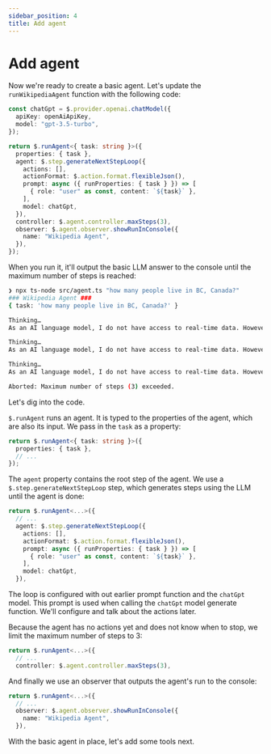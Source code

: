 ```yaml
---
sidebar_position: 4
title: Add agent
---
```


# Add agent

Now we're ready to create a basic agent. Let's update the `runWikipediaAgent` function with the following code:

```typescript
const chatGpt = $.provider.openai.chatModel({
  apiKey: openAiApiKey,
  model: "gpt-3.5-turbo",
});

return $.runAgent<{ task: string }>({
  properties: { task },
  agent: $.step.generateNextStepLoop({
    actions: [],
    actionFormat: $.action.format.flexibleJson(),
    prompt: async ({ runProperties: { task } }) => [
      { role: "user" as const, content: `${task}` },
    ],
    model: chatGpt,
  }),
  controller: $.agent.controller.maxSteps(3),
  observer: $.agent.observer.showRunInConsole({
    name: "Wikipedia Agent",
  }),
});
```

When you run it, it'll output the basic LLM answer to the console until the maximum number of steps is reached:

```bash
❯ npx ts-node src/agent.ts "how many people live in BC, Canada?"
### Wikipedia Agent ###
{ task: 'how many people live in BC, Canada?' }

Thinking…
As an AI language model, I do not have access to real-time data. However, according to the latest census conducted in 2016, the population of British Columbia, Canada was approximately 4.6 million.

Thinking…
As an AI language model, I do not have access to real-time data. However, according to the latest census conducted in 2016, the population of British Columbia, Canada was approximately 4.6 million.

Thinking…
As an AI language model, I do not have access to real-time data. However, according to the latest census conducted in 2016, the population of British Columbia, Canada was approximately 4.6 million.

Aborted: Maximum number of steps (3) exceeded.
```

Let's dig into the code.

`$.runAgent` runs an agent.
It is typed to the properties of the agent, which are also its input.
We pass in the `task` as a property:

```typescript
return $.runAgent<{ task: string }>({
  properties: { task },
  // ...
});
```

The `agent` property contains the root step of the agent.
We use a `$.step.generateNextStepLoop` step, which generates steps using the LLM until the agent is done:

```typescript
return $.runAgent<...>({
  // ...
  agent: $.step.generateNextStepLoop({
    actions: [],
    actionFormat: $.action.format.flexibleJson(),
    prompt: async ({ runProperties: { task } }) => [
      { role: "user" as const, content: `${task}` },
    ],
    model: chatGpt,
  }),
```

The loop is configured with out earlier prompt function and the `chatGpt` model.
This prompt is used when calling the `chatGpt` model generate function.
We'll configure and talk about the actions later.

Because the agent has no actions yet and does not know when to stop, we limit the maximum number of steps to 3:

```typescript
return $.runAgent<...>({
  // ...
  controller: $.agent.controller.maxSteps(3),
```

And finally we use an observer that outputs the agent's run to the console:

```typescript
return $.runAgent<...>({
  // ...
  observer: $.agent.observer.showRunInConsole({
    name: "Wikipedia Agent",
  }),
```

With the basic agent in place, let's add some tools next.
